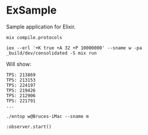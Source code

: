 ExSample
=====

Sample application for Elixir.

    mix compile.protocols
    
    iex --erl '+K true +A 32 +P 10000000' --sname w -pa _build/dev/consolidated -S mix run

Will show:

    TPS: 213869
    TPS: 213153
    TPS: 224197
    TPS: 219426
    TPS: 212906
    TPS: 221791
    ...

    ./entop w@Bruces-iMac --sname m
    
    :observer.start()
